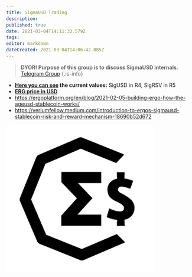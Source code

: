 ```yaml
---
title: SigmaUSD Trading
description: 
published: true
date: 2021-03-04T14:11:33.579Z
tags: 
editor: markdown
dateCreated: 2021-03-04T14:06:42.085Z
---
```


> **DYOR! Purpose of this group is to discuss SigmaUSD internals.**
> [Telegram Group](https://t.me/SigmaUSD)
{.is-info}


- **[Here you can see](https://api.ergoplatform.com/api/v1/boxes/unspent/byTokenId/027e094309e6a3055a7ddfe49238ac9d99c4fd1edaaea33d4c47f86becd1f08f?limit=100) the current values:** SigUSD in R4, SigRSV in R5
- **[ERG price in USD](/SigmaUSD)**
- https://ergoplatform.org/en/blog/2021-02-05-building-ergo-how-the-ageusd-stablecoin-works/
- https://veriumfellow.medium.com/introduction-to-ergos-sigmausd-stablecoin-risk-and-reward-mechanism-18690b52d672

![sigmausd.jpg](/sigmausd.jpg)